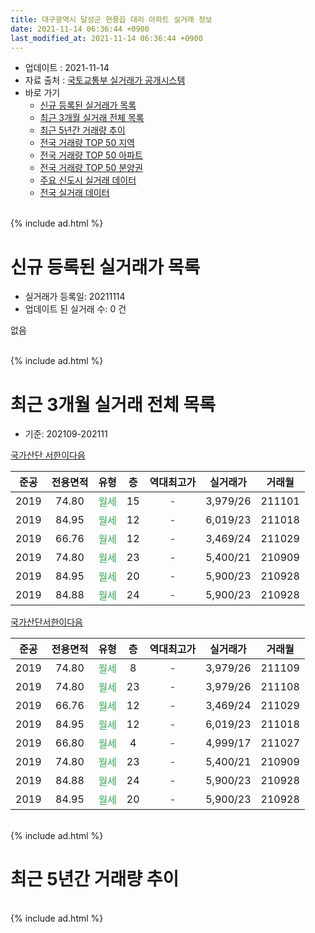 ```yaml
---
title: 대구광역시 달성군 현풍읍 대리 아파트 실거래 정보
date: 2021-11-14 06:36:44 +0900
last_modified_at: 2021-11-14 06:36:44 +0900
---
```


* 업데이트 : 2021-11-14
* 자료 출처 : [국토교통부 실거래가 공개시스템](http://rt.molit.go.kr)
* 바로 가기
    * [신규 등록된 실거래가 목록](#신규-등록된-실거래가-목록)
    * [최근 3개월 실거래 전체 목록](#최근-3개월-실거래-전체-목록)
    * [최근 5년간 거래량 추이](#최근-5년간-거래량-추이)
    * [전국 거래량 TOP 50 지역](https://inasie.github.io/apt-trade-info/최근-3개월-전국에서-가장-거래가-많이-발생한-지역)
    * [전국 거래량 TOP 50 아파트](https://inasie.github.io/apt-trade-info/최근-3개월-전국에서-가장-거래가-많이-발생한-아파트)
    * [전국 거래량 TOP 50 분양권](https://inasie.github.io/apt-trade-info/최근-3개월-전국에서-가장-거래가-많이-발생한-분양권)
    * [주요 신도시 실거래 데이터](https://inasie.github.io/apt-trade-info/주요-신도시)
    * [전국 실거래 데이터](https://inasie.github.io/apt-trade-info/전국)
<br>
{% include ad.html %}
<br>

# 신규 등록된 실거래가 목록
* 실거래가 등록일: 20211114
* 업데이트 된 실거래 수: 0 건

없음

<br>
{% include ad.html %}
<br>

# 최근 3개월 실거래 전체 목록
* 기준: 202109-202111


[국가산단 서한이다음](https://search.naver.com/search.naver?query=%EB%8C%80%EA%B5%AC%EA%B4%91%EC%97%AD%EC%8B%9C+%EB%8B%AC%EC%84%B1%EA%B5%B0+%ED%98%84%ED%92%8D%EC%9D%8D+%EB%8C%80%EB%A6%AC+%EA%B5%AD%EA%B0%80%EC%82%B0%EB%8B%A8+%EC%84%9C%ED%95%9C%EC%9D%B4%EB%8B%A4%EC%9D%8C)

|준공|전용면적|유형|층|역대최고가|실거래가|거래월|
|:---:|:---:|:---:|:---:|:---:|:---:|:---:|
|2019|74.80|<span style="color:#34a853">월세</span>|15|<span style="color:#444444">-</span>|3,979/26|211101|
|2019|84.95|<span style="color:#34a853">월세</span>|12|<span style="color:#444444">-</span>|6,019/23|211018|
|2019|66.76|<span style="color:#34a853">월세</span>|12|<span style="color:#444444">-</span>|3,469/24|211029|
|2019|74.80|<span style="color:#34a853">월세</span>|23|<span style="color:#444444">-</span>|5,400/21|210909|
|2019|84.95|<span style="color:#34a853">월세</span>|20|<span style="color:#444444">-</span>|5,900/23|210928|
|2019|84.88|<span style="color:#34a853">월세</span>|24|<span style="color:#444444">-</span>|5,900/23|210928|

[국가산단서한이다음](https://search.naver.com/search.naver?query=%EB%8C%80%EA%B5%AC%EA%B4%91%EC%97%AD%EC%8B%9C+%EB%8B%AC%EC%84%B1%EA%B5%B0+%ED%98%84%ED%92%8D%EC%9D%8D+%EB%8C%80%EB%A6%AC+%EA%B5%AD%EA%B0%80%EC%82%B0%EB%8B%A8%EC%84%9C%ED%95%9C%EC%9D%B4%EB%8B%A4%EC%9D%8C)

|준공|전용면적|유형|층|역대최고가|실거래가|거래월|
|:---:|:---:|:---:|:---:|:---:|:---:|:---:|
|2019|74.80|<span style="color:#34a853">월세</span>|8|<span style="color:#444444">-</span>|3,979/26|211109|
|2019|74.80|<span style="color:#34a853">월세</span>|23|<span style="color:#444444">-</span>|3,979/26|211108|
|2019|66.76|<span style="color:#34a853">월세</span>|12|<span style="color:#444444">-</span>|3,469/24|211029|
|2019|84.95|<span style="color:#34a853">월세</span>|12|<span style="color:#444444">-</span>|6,019/23|211018|
|2019|66.80|<span style="color:#34a853">월세</span>|4|<span style="color:#444444">-</span>|4,999/17|211027|
|2019|74.80|<span style="color:#34a853">월세</span>|23|<span style="color:#444444">-</span>|5,400/21|210909|
|2019|84.88|<span style="color:#34a853">월세</span>|24|<span style="color:#444444">-</span>|5,900/23|210928|
|2019|84.95|<span style="color:#34a853">월세</span>|20|<span style="color:#444444">-</span>|5,900/23|210928|


<br>
{% include ad.html %}
<br>

# 최근 5년간 거래량 추이


<div style="width:100%;">
    <canvas id="deal_progress" height="200"></canvas>
</div>

<script>
new Chart(document.getElementById("deal_progress"), {
    type: 'line',
    data: {
        labels: ['201611','201612','201701','201702','201703','201704','201705','201706','201707','201708','201709','201710','201711','201712','201801','201802','201803','201804','201805','201806','201807','201808','201809','201810','201811','201812','201901','201902','201903','201904','201905','201906','201907','201908','201909','201910','201911','201912','202001','202002','202003','202004','202005','202006','202007','202008','202009','202010','202011','202012','202101','202102','202103','202104','202105','202106','202107','202108','202109','202110','202111'],
        datasets: [{
            label: '매매',
            pointRadius: 1,
            data: [0, 0, 0, 0, 0, 0, 0, 0, 0, 0, 0, 0, 0, 0, 0, 0, 0, 0, 0, 0, 0, 0, 0, 0, 0, 0, 0, 0, 0, 0, 0, 0, 0, 0, 0, 0, 0, 0, 0, 0, 0, 0, 0, 0, 0, 0, 0, 0, 0, 0, 0, 0, 0, 0, 0, 0, 0, 0, 0, 0, 0],
            borderColor: "rgba(255, 201, 14, 1)",
            backgroundColor: "rgba(255, 201, 14, 0.5)",
            fill: false,
            lineTension: 0
        },{
            label: '전월세',
            pointRadius: 1,
            data: [0, 0, 0, 0, 0, 0, 0, 0, 0, 0, 0, 0, 0, 0, 0, 0, 0, 0, 0, 0, 0, 0, 0, 0, 0, 0, 0, 0, 0, 0, 0, 0, 0, 0, 48, 33, 35, 42, 31, 11, 0, 0, 4, 4, 0, 0, 0, 2, 2, 2, 1, 8, 5, 2, 4, 2, 2, 4, 6, 5, 3],
            borderColor: "rgba(0, 141, 185, 1)",
            backgroundColor: "rgba(0, 141, 185, 0.5)",
            fill: false,
            lineTension: 0
        }
        ]
    },
    options: {
        responsive: true,
        title: {
            display: false
        },
        tooltips: {
            mode: 'index',
            intersect: false
        },
        hover: {
            mode: 'nearest',
            intersect: true
        },
        scales: {
            xAxes: [{
                display: true,
                scaleLabel: {
                    display: true,
                    labelString: '년/월'
                }
            }],
            yAxes: [{
                display: true,
                ticks: {
                    suggestedMin: 0,
                },
                scaleLabel: {
                    display: true,
                    labelString: '실거래 수'
                }
            }]
        }
    }
});

</script>


<br>
{% include ad.html %}
<br>

